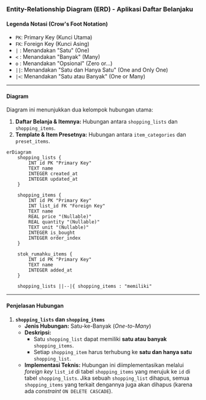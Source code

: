 
### Entity-Relationship Diagram (ERD) - Aplikasi Daftar Belanjaku

#### Legenda Notasi (Crow's Foot Notation)

*   `PK`: Primary Key (Kunci Utama)
*   `FK`: Foreign Key (Kunci Asing)
*   `|` : Menandakan "Satu" (One)
*   `<` : Menandakan "Banyak" (Many)
*   `o` : Menandakan "Opsional" (Zero or...)
*   `||`: Menandakan "Satu dan Hanya Satu" (One and Only One)
*   `|<`: Menandakan "Satu atau Banyak" (One or Many)

---

#### Diagram

Diagram ini menunjukkan dua kelompok hubungan utama:
1.  **Daftar Belanja & Itemnya:** Hubungan antara `shopping_lists` dan `shopping_items`.
2.  **Template & Item Presetnya:** Hubungan antara `item_categories` dan `preset_items`.

```mermaid
erDiagram
    shopping_lists {
        INT id PK "Primary Key"
        TEXT name
        INTEGER created_at
        INTEGER updated_at
    }

    shopping_items {
        INT id PK "Primary Key"
        INT list_id FK "Foreign Key"
        TEXT name
        REAL price "(Nullable)"
        REAL quantity "(Nullable)"
        TEXT unit "(Nullable)"
        INTEGER is_bought
        INTEGER order_index
    }

    stok_rumahku_items {
        INT id PK "Primary Key"
        TEXT name
        INTEGER added_at
    }

    shopping_lists ||--|{ shopping_items : "memiliki"

```

---

#### Penjelasan Hubungan

1.  **`shopping_lists` dan `shopping_items`**
    *   **Jenis Hubungan:** Satu-ke-Banyak (*One-to-Many*)
    *   **Deskripsi:**
        *   Satu `shopping_list` dapat memiliki **satu atau banyak** `shopping_items`.
        *   Setiap `shopping_item` harus terhubung ke **satu dan hanya satu** `shopping_list`.
    *   **Implementasi Teknis:** Hubungan ini diimplementasikan melalui *foreign key* `list_id` di tabel `shopping_items` yang merujuk ke `id` di tabel `shopping_lists`. Jika sebuah `shopping_list` dihapus, semua `shopping_items` yang terkait dengannya juga akan dihapus (karena ada *constraint* `ON DELETE CASCADE`).
